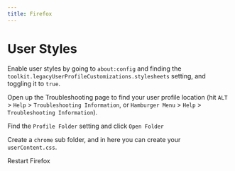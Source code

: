```yaml
---
title: Firefox
---
```


# User Styles

Enable user styles by going to `about:config` and finding the `toolkit.legacyUserProfileCustomizations.stylesheets` setting, and toggling it to `true`.

Open up the Troubleshooting page to find your user profile location (hit `ALT` > `Help` > `Troubleshooting Information`, or `Hamburger Menu` > `Help` > `Troubleshooting Information`).

Find the `Profile Folder` setting and click `Open Folder`

Create a `chrome` sub folder, and in here you can create your `userContent.css`.

Restart Firefox